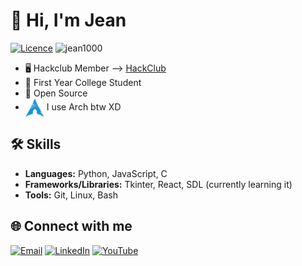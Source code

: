 # 👋 Hi, I'm Jean 
[![Licence](https://hackatime-badge.hackclub.com/U0811ME6L0J/HabitTracker)](./LICENSE) 
<img src="https://komarev.com/ghpvc/?username=jean1000levrai&label=Profile%20views&color=0e75b6&style=flat" alt="jean1000" />

 - 🖥 Hackclub Member --> [HackClub](http://neighborhood.hackclub.com/)
 - 💼 First Year College Student
 - 💜 Open Source
 - [<img src="https://raw.githubusercontent.com/Jean1000levrai/Jean1000levrai/main/assets/arch.svg" height="30em" align="center" alt="Arch Linux Logo" title="Arch Linux Logo"/>](https://archlinux.org/)
I use Arch btw XD

## 🛠️ Skills

- **Languages:** Python, JavaScript, C
- **Frameworks/Libraries:** Tkinter, React, SDL (currently learning it)
- **Tools:** Git, Linux, Bash

  
## 🌐 Connect with me

[![Email](https://img.shields.io/badge/Email-%23EA4335?style=for-the-badge&logo=gmail&logoColor=white)](mailto:jean2salomon@icloud.com)
[![LinkedIn](https://img.shields.io/badge/LinkedIn-%230077B5?style=for-the-badge&logo=linkedin&logoColor=white)](https://www.linkedin.com/in/jean-salomon-295b42389/)
[![YouTube](https://img.shields.io/badge/YouTube-%23FF0000?style=for-the-badge&logo=youtube&logoColor=white)](https://www.youtube.com/@jean1000levrai)

